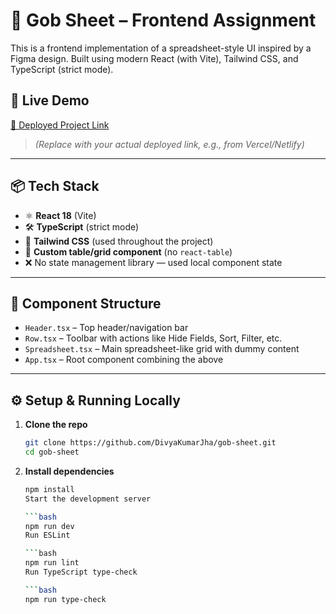 # 🧾 Gob Sheet – Frontend Assignment

This is a frontend implementation of a spreadsheet-style UI inspired by a Figma design. Built using modern React (with Vite), Tailwind CSS, and TypeScript (strict mode).

## 🚀 Live Demo

[🔗 Deployed Project Link](https://your-deployed-url.com)  
> _(Replace with your actual deployed link, e.g., from Vercel/Netlify)_

---

## 📦 Tech Stack

- ⚛️ **React 18** (Vite)
- 🛠️ **TypeScript** (strict mode)
- 🎨 **Tailwind CSS** (used throughout the project)
- 🧮 **Custom table/grid component** (no `react-table`)
- ❌ No state management library — used local component state

---

## 🧱 Component Structure

- `Header.tsx` – Top header/navigation bar
- `Row.tsx` – Toolbar with actions like Hide Fields, Sort, Filter, etc.
- `Spreadsheet.tsx` – Main spreadsheet-like grid with dummy content
- `App.tsx` – Root component combining the above

---

## ⚙️ Setup & Running Locally

1. **Clone the repo**
   ```bash
   git clone https://github.com/DivyaKumarJha/gob-sheet.git
   cd gob-sheet

2. **Install dependencies**

     ```bash
     npm install
     Start the development server

     ```bash
     npm run dev
     Run ESLint

     ```bash
     npm run lint
     Run TypeScript type-check

     ```bash
     npm run type-check